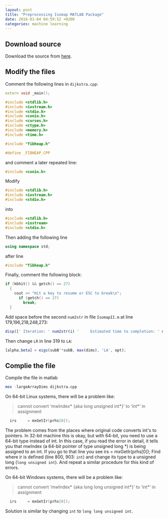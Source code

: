 ```yaml
---
layout: post
title: "Preprocessing Isomap MATLAB Package"
date: 2016-01-04 04:59:52 +0200
categories: machine learning
---
```


## Download source

Download the source from [here](http://isomap.stanford.edu/).

## Modify the files
Comment the following lines in `dijkstra.cpp`:
```c++
extern void _main();

#include <stdlib.h>
#include <iostream.h>
#include <stdio.h>
#include <conio.h>
#include <curses.h>
#include <ctype.h>
#include <memory.h>
#include <time.h>

#include "fibheap.h"

#define _FIBHEAP_CPP
```
and comment a later repeated line:
```c++
#include <conio.h>
```
Modify
```c++
#include <stdlib.h>
#include <iostream.h>
#include <stdio.h>
```
into
```c++
#include <stdlib.h>
#include <iostream>
#include <stdio.h>
```
Then adding the following line
```c++
using namespace std;
```
after line
```c++
#include "fibheap.h"
```
Finally, comment the following block:
```c++
if (kbhit() && getch() == 27)
  {
    cout << "Hit a key to resume or ESC to break\n";
      if (getch() == 27)
        break;
  }
```

Add space before the second `num2str` in file `IsomapII.m` at line 179,196,218,248,273:

```octave
disp([' Iteration: ' num2str(i) '     Estimated time to completion: ' num2str((N-i)*toc/60/50) ' minutes']); tic;
```
Then change `LR` in line 319 to `LA`:
```octave
[alpha,beta] = eigs(subB'*subB, max(dims), 'LA', opt);
```

## Complie the file
Compile the file in matlab
```octave
mex -largeArrayDims dijkstra.cpp
```

On 64-bit Linux systems, there will be a problem like:

>
>cannot convert ‘mwIndex* {aka long unsigned int*}’ to ‘int*’ in assignment
```c++
  irs     = mxGetIr(prhs[0]);
```

The problem comes from the places where original code converts int's to pointers. In 32-bit machine this is okay, but with 64-bit, you need to use a 64-bit type instead of int. In this case, if you read the error in detail, it tells you that mwIndex (a 64-bit pointer of type unsigned long \*) is being assigned to an int. If you go to that line you see irs = mxGetIr(prhs[0]); Find where ir is defined (line 800, 903: `int`) and change its type to a unsigned long (`long unsigned int`). And repeat a similar procedure for this kind of errors.

On 64-bit Windows systems, there will be a problem like:

>
>cannot convert ‘mwIndex* {aka long long unsigned int*}’ to ‘int*’ in assignment
```c++
  irs     = mxGetIr(prhs[0]);
```

Solution is similar by changing `int` to `long long unsigned int`.
